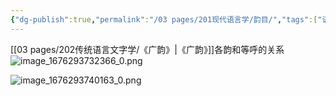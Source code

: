 ```yaml
---
{"dg-publish":true,"permalink":"/03 pages/201现代语言学/韵目/","tags":["语言学"],"created":"2024-11-30T21:06:03.187+08:00","updated":"2025-03-02T20:05:38.851+08:00"}
---
```



 [[03 pages/202传统语言文字学/《广韵》\|《广韵》]]各韵和等呼的关系
![image_1676293732366_0.png](/img/user/09%20settings/Z%20attachment/image_1676293732366_0.png)

![image_1676293740163_0.png](/img/user/09%20settings/Z%20attachment/image_1676293740163_0.png)
